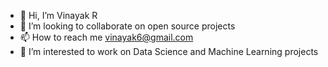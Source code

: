 - 👋 Hi, I’m Vinayak R
- 💞️ I’m looking to collaborate on open source projects
- 📫 How to reach me vinayak6@gmail.com
- 👀 I’m interested to work on Data Science and Machine Learning projects
<!---
vinayakr6/vinayakr6 is a ✨ special ✨ repository because its `README.md` (this file) appears on your GitHub profile.
You can click the Preview link to take a look at your changes.
--->
